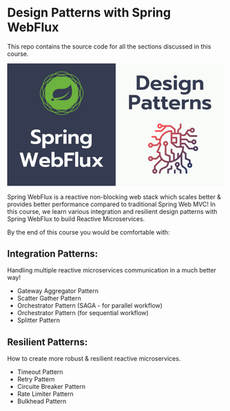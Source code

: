 # Design Patterns with Spring WebFlux

This repo contains the source code for all the sections discussed in this course.

![design patterns with webflux](doc/course-image.png)

Spring WebFlux is a reactive non-blocking web stack which scales better & provides better performance compared to traditional Spring Web MVC! In this course, we learn various integration and resilient design patterns with Spring WebFlux to build Reactive Microservices.

By the end of this course you would be comfortable with:

## Integration Patterns:
Handling multiple reactive microservices communication in a much better way!

 - Gateway Aggregator Pattern
 - Scatter Gather Pattern
 - Orchestrator Pattern (SAGA - for parallel workflow)
 - Orchestrator Pattern (for sequential workflow)
 - Splitter Pattern

## Resilient Patterns:
How to create more robust & resilient reactive microservices.
- Timeout Pattern
- Retry Pattern
- Circuite Breaker Pattern
- Rate Limiter Pattern
- Bulkhead Pattern